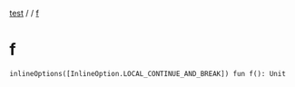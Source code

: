 [test](out.md) / [](out.md) / [f](out.md)


# f


```
inlineOptions([InlineOption.LOCAL_CONTINUE_AND_BREAK]) fun f(): Unit
```



